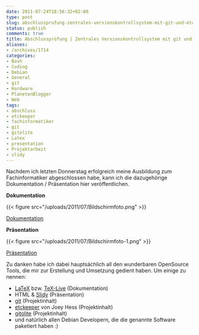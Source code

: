 ```yaml
---
date: 2011-07-24T18:56:32+02:00
type: post
slug: abschlussprufung-zentrales-versionskontrollsystem-mit-git-und-etckeeper
status: publish
comments: true
title: Abschlussprüfung | Zentrales Versionskontrollsystem mit git und etckeeper
aliases:
- /archives/1714
categories:
- Bash
- Coding
- Debian
- General
- git
- Hardware
- PlanetenBlogger
- Web
tags:
- abschluss
- etckeeper
- fachinformatiker
- git
- gitolite
- Latex
- presentation
- Projektarbeit
- slidy
---
```


Nachdem ich letzten Donnerstag erfolgreich meine Ausbildung zum Fachinformatiker abgeschlossen habe, kann ich die dazugehörige Dokumentation / Präsentation hier veröffentlichen.

**Dokumentation**

{{< figure src="/uploads/2011/07/Bildschirmfoto.png" >}}

[Dokumentation](/uploads/2011/07/documentation.pdf)

**Präsentation**

{{< figure src="/uploads/2011/07/Bildschirmfoto-1.png" >}}

[Präsentation](/uploads/2011/07/slide.html)

Zu danken habe ich dabei hauptsächlich all den wunderbaren OpenSource Tools, die mir zur Erstellung und Umsetzung gedient haben. Um einige zu nennen:

	
  * [LaTeX](http://www.latex-project.org/) bzw. [TeX-Live](http://www.tug.org/texlive/) (Dokumentation)
  * HTML & [Slidy](http://www.w3.org/2005/03/slideshow.html) (Präsentation)
  * [git](http://git-scm.com/) (Projektinhalt)
  * [etckeeper](http://kitenet.net/~joey/code/etckeeper/) von Joey Hess (Projektinhalt)
  * [gitolite](https://github.com/sitaramc/gitolite#start) (Projektinhalt)
  * und natürlich allen Debian Developern, die die genannte Software paketiert haben :)

